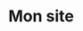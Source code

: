 <!DOCTYPE html>
<html lang="en">
<head>

<meta charset="UTF-8">
<meta http-equiv="X-UA-Compatible" content="IE=edge">
<meta name=""width=device-width, initial-scale="1.0">
<title>Hello World</title>
</head>
<body>
   <h1>Mon site</h1> 
</body>

</html>
